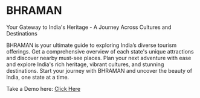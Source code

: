 # BHRAMAN

Your Gateway to India's Heritage - A Journey Across Cultures and Destinations

BHRAMAN is your ultimate guide to exploring India’s diverse tourism offerings. Get a comprehensive overview of each state's unique attractions and discover nearby must-see places. Plan your next adventure with ease and explore India's rich heritage, vibrant cultures, and stunning destinations. Start your journey with BHRAMAN and uncover the beauty of India, one state at a time.

Take a Demo here: [Click Here]([[url](https://bhramanindia.netlify.app/)])

